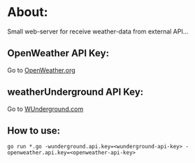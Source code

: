 # About:

Small web-server for receive weather-data from external API...

## OpenWeather API Key:

Go to [OpenWeather.org](http://home.openweathermap.org/users/sign_up)

## weatherUnderground API Key:

Go to [WUnderground.com](https://www.wunderground.com/weather/api)

## How to use:

`go run *.go -wunderground.api.key=<wunderground-api-key> -openweather.api.key=<openweather-api-key>`